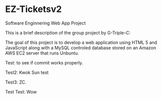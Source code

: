 
# EZ-Ticketsv2
Software Enginnering Web App Project

This is a brief description of the group project by G-Triple-C:

The goal of this project is to develop a web application using HTML 5 and JavaScript along with a MySQL controled database stored on an Amazon AWS EC2 server that runs Unbuntu.

Test: to see if commit works properly.

Test2: Kwok Sun test

Test3: ZC.

Test Test: Wow